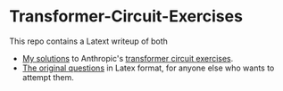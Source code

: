 ﻿# Transformer-Circuit-Exercises
This repo contains a Latext writeup of both
- [My solutions](https://github.com/mgm52/Transformer-Circuit-Exercises/blob/main/max_solutions.pdf) to Anthropic's [transformer circuit exercises](https://transformer-circuits.pub/2021/exercises).
- [The original questions](https://github.com/mgm52/Transformer-Circuit-Exercises/blob/main/exercises.pdf) in Latex format, for anyone else who wants to attempt them.
